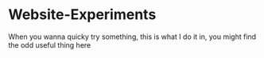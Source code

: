 # Website-Experiments

When you wanna quicky try something, this is what I do it in, you might find the odd useful thing here
